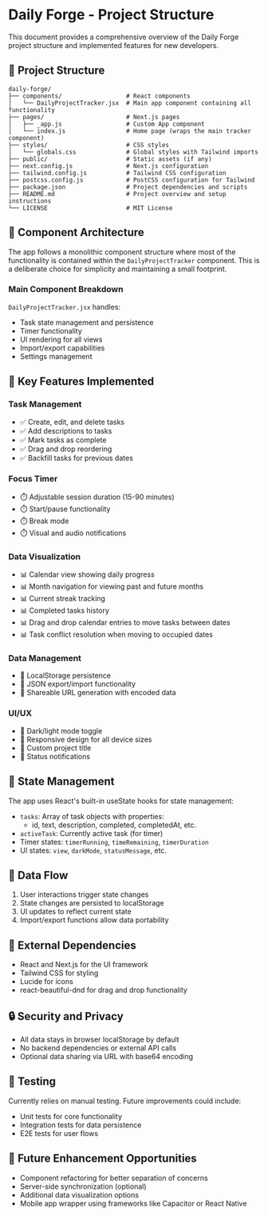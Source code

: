 # Daily Forge - Project Structure

This document provides a comprehensive overview of the Daily Forge project structure and implemented features for new developers.

## 📁 Project Structure

```
daily-forge/
├── components/                  # React components
│   └── DailyProjectTracker.jsx  # Main app component containing all functionality
├── pages/                       # Next.js pages
│   ├── _app.js                  # Custom App component
│   └── index.js                 # Home page (wraps the main tracker component)
├── styles/                      # CSS styles
│   └── globals.css              # Global styles with Tailwind imports
├── public/                      # Static assets (if any)
├── next.config.js               # Next.js configuration
├── tailwind.config.js           # Tailwind CSS configuration
├── postcss.config.js            # PostCSS configuration for Tailwind
├── package.json                 # Project dependencies and scripts
├── README.md                    # Project overview and setup instructions
└── LICENSE                      # MIT License
```

## 🧩 Component Architecture

The app follows a monolithic component structure where most of the functionality is contained within the `DailyProjectTracker` component. This is a deliberate choice for simplicity and maintaining a small footprint.

### Main Component Breakdown

`DailyProjectTracker.jsx` handles:
- Task state management and persistence
- Timer functionality
- UI rendering for all views
- Import/export capabilities
- Settings management

## 🔑 Key Features Implemented

### Task Management
- ✅ Create, edit, and delete tasks
- ✅ Add descriptions to tasks
- ✅ Mark tasks as complete
- ✅ Drag and drop reordering
- ✅ Backfill tasks for previous dates

### Focus Timer
- ⏱️ Adjustable session duration (15-90 minutes)
- ⏱️ Start/pause functionality
- ⏱️ Break mode
- ⏱️ Visual and audio notifications

### Data Visualization
- 📊 Calendar view showing daily progress
- 📊 Month navigation for viewing past and future months
- 📊 Current streak tracking
- 📊 Completed tasks history
- 📊 Drag and drop calendar entries to move tasks between dates
- 📊 Task conflict resolution when moving to occupied dates

### Data Management
- 💾 LocalStorage persistence
- 💾 JSON export/import functionality
- 💾 Shareable URL generation with encoded data

### UI/UX
- 🎨 Dark/light mode toggle
- 🎨 Responsive design for all device sizes
- 🎨 Custom project title
- 🎨 Status notifications

## 🧠 State Management

The app uses React's built-in useState hooks for state management:

- `tasks`: Array of task objects with properties:
  - id, text, description, completed, completedAt, etc.
- `activeTask`: Currently active task (for timer)
- Timer states: `timerRunning`, `timeRemaining`, `timerDuration`
- UI states: `view`, `darkMode`, `statusMessage`, etc.

## 🔄 Data Flow

1. User interactions trigger state changes
2. State changes are persisted to localStorage
3. UI updates to reflect current state
4. Import/export functions allow data portability

## 🔌 External Dependencies

- React and Next.js for the UI framework
- Tailwind CSS for styling
- Lucide for icons
- react-beautiful-dnd for drag and drop functionality

## 🔒 Security and Privacy

- All data stays in browser localStorage by default
- No backend dependencies or external API calls
- Optional data sharing via URL with base64 encoding

## 🧪 Testing

Currently relies on manual testing. Future improvements could include:
- Unit tests for core functionality
- Integration tests for data persistence
- E2E tests for user flows

## 🚀 Future Enhancement Opportunities

- Component refactoring for better separation of concerns
- Server-side synchronization (optional)
- Additional data visualization options
- Mobile app wrapper using frameworks like Capacitor or React Native 
